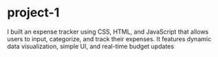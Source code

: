 # project-1
I built an expense tracker using CSS, HTML, and JavaScript that allows users to input, categorize, and track their expenses. It features dynamic data visualization, simple UI, and real-time budget updates
